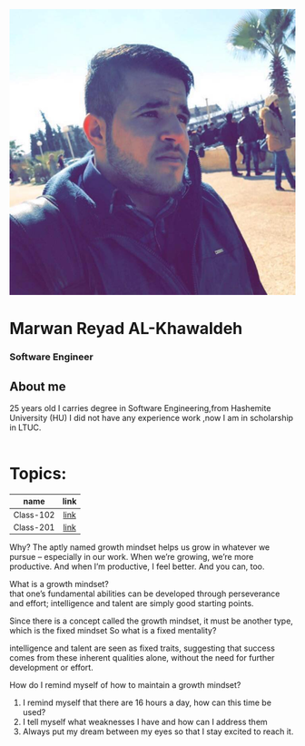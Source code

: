 

![pho](img/pho.jpg)
<br>

# Marwan Reyad AL-Khawaldeh
### Software Engineer

## About me

25 years old I carries degree in Software Engineering,from Hashemite University (HU) I did not have any experience work ,now I am in scholarship in LTUC.
<br>
<br>

# Topics:

| name | link |	
| :---:| :---:|	
|Class-102|[link](Class-102.md)|
|Class-201|[link](Class-201.md)|



Why? The aptly named growth mindset helps us grow in whatever we pursue – especially in our work. When we’re growing, we’re more productive. And when I’m productive, I feel better. And you can, too.	

What is a growth mindset?	
 that one’s fundamental abilities can be developed through perseverance and effort; intelligence and talent are simply good starting points.	

Since there is a concept called the growth mindset, it must be another type, which is the fixed mindset	
So what is a fixed mentality?	

 intelligence and talent are seen as fixed traits, suggesting that success comes from these inherent qualities alone, without the need for further development or effort.	

 How do I remind myself of how to maintain a growth mindset?	
1. I remind myself that there are 16 hours a day, how can this time be used?	
2. I tell myself what weaknesses I have and how can I address them	
3. Always put my dream between my eyes so that I stay excited to reach it.	 



